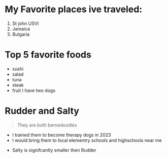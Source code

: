 # My Favorite places ive traveled:
1. St john USVI
2. Jamaica
3. Bulgaria
# Top 5 favorite foods
- sushi
- salad
- tuna
- steak
- fruit
I have two dogs
# Rudder and Salty
> They are both bernedoodles

- I trained them to become therapy dogs in 2023
- I would bring them to local elementry schools and highschools near me
+ Salty is signifcantly smaller then Rudder
